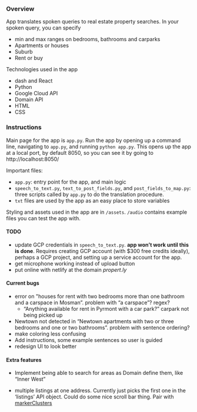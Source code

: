 

### Overview 

App translates spoken queries to real estate property searches. In your spoken query, you can specify 

- min and max ranges on bedrooms, bathrooms and carparks
- Apartments or houses
- Suburb
- Rent or buy 

Technologies used in the app

* dash and React
* Python
* Google Cloud API 
* Domain API 
* HTML 
* CSS





### Instructions 

Main page for the app is `app.py`. Run the app by opening up a command line, navigating to `app.py`, and running `python app.py`. This opens up the app at a local port, by default 8050, so you can see it by going to http://localhost:8050/

Important files: 

* `app.py`: entry point for the app, and main logic 
* `speech_to_text.py`, `text_to_post_fields.py`, and `post_fields_to_map.py`: three scripts called by `app.py` to do the translation procedure. 
* `txt` files are used by the app as an easy place to store variables 

Styling and assets used in the app are in `/assets`. `/audio` contains example files you can test the app with. 





#### TODO

* update GCP credentials in `speech_to_text.py`. **app won’t work until this is done**. Requires creating GCP account (with \$300 free credits ideally), perhaps a GCP project, and setting up a service account for the app. 
* get microphone working instead of upload button 
* put online with netlify at the domain *propert.ly*



#### Current bugs

- error on "houses for rent with two bedrooms more than one bathroom and a carspace in Mosman”. problem with “a carspace”? regex?
  - “Anything available for rent in Pyrmont with a car park?” carpark not being picked up 
- Newtown not detected in “Newtown apartments with two or three bedrooms and one or two bathrooms”. problem with sentence ordering?
- make coloring less confusing 
- Add instructions, some example sentences so user is guided
- redesign UI to look better 



#### Extra features 

* Implement being able to search for areas as Domain define them, like “Inner West”
- multiple listings at one address. Currently just picks the first one in the ‘listings’ API object. Could do some nice scroll bar thing. Pair with [markerClusters](https://medium.com/@bobhaffner/folium-markerclusters-and-fastmarkerclusters-1e03b01cb7b1)
